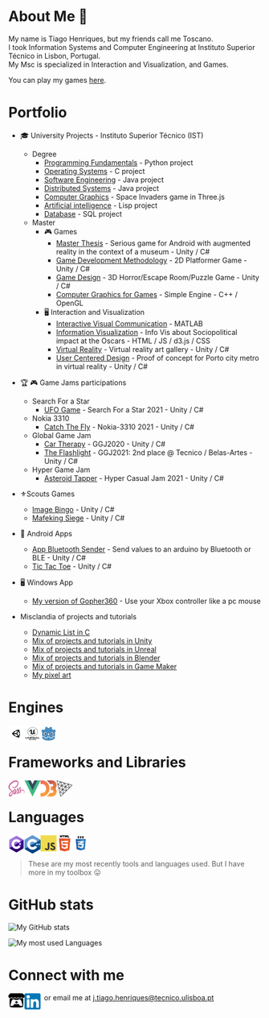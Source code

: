 # About Me :wave:

My name is Tiago Henriques, but my friends call me Toscano.\
I took Information Systems and Computer Engineering at Instituto Superior Técnico in Lisbon, Portugal.\
My Msc is specialized in Interaction and Visualization, and Games. 

You can play my games [here][itchio].

# Portfolio

* :mortar_board: University Projects - Instituto Superior Técnico (IST) 
  * Degree 
    * [Programming Fundamentals](https://github.com/Toscan0/IST-FP) - Python project 
    * [Operating Systems](https://github.com/Toscan0/IST-SO) - C project
    * [Software Engineering](https://github.com/Toscan0/IST-ES) - Java project
    * [Distributed Systems](https://github.com/Toscan0/IST-SD) - Java project
    * [Computer Graphics](https://github.com/Toscan0/IST-CG) - Space Invaders game in Three.js
    * [Artificial intelligence](https://github.com/Toscan0/IST-IA) - Lisp project
    * [Database](https://github.com/Toscan0/IST-BD) - SQL project
  * Master
    * :video_game: Games
      * [Master Thesis](https://github.com/Toscan0/IST-Thesis-FaradayMuseum) - Serious game for Android with augmented reality in the context of a museum - Unity / C# 
      * [Game Development Methodology](https://github.com/Toscan0/IST-MDJ) - 2D Platformer Game - Unity / C#
      * [Game Design](https://github.com/Toscan0/IST-DDJ) - 3D Horror/Escape Room/Puzzle Game - Unity / C#
      * [Computer Graphics for Games](https://github.com/Toscan0/IST-CGJ) - Simple Engine - C++ / OpenGL
    * :desktop_computer: Interaction and Visualization
       * [Interactive Visual Communication](https://github.com/Toscan0/IST-CVI) - MATLAB 
       * [Information Visualization](https://github.com/Toscan0/IST-VI) - Info Vis about Sociopolitical impact at the Oscars - HTML / JS / d3.js / CSS
       * [Virtual Reality](https://github.com/Toscan0/IST-RV) - Virtual reality art gallery  - Unity / C#
       * [User Centered Design](https://github.com/Toscan0/IST-CCU) - Proof of concept for Porto city metro in virtual reality - Unity / C#
    
* :trophy: :video_game: Game Jams participations
  * Search For a Star
    * [UFO Game](https://github.com/Toscan0/Search-For-A-Star-2021) - Search For a Star 2021 - Unity / C#
  * Nokia 3310 
    * [Catch The Fly](https://github.com/Toscan0/Nokia-3310-2021) - Nokia-3310 2021 - Unity / C#
  * Global Game Jam
    * [Car Therapy](https://github.com/Toscan0/GGJ2020) - GGJ2020 - Unity / C#
    * [The Flashlight](https://github.com/Toscan0/GGJ2021) - GGJ2021: 2nd place @ Tecnico / Belas-Artes  - Unity / C#
  * Hyper Game Jam
    * [Asteroid Tapper](https://github.com/Toscan0/Hyper-Game-Jam-2021) - Hyper Casual Jam 2021 - Unity / C#
 
 * ⚜️Scouts Games
   * [Image Bingo](https://github.com/Toscan0/Image-Bingo) - Unity / C#
   * [Mafeking Siege](https://github.com/Toscan0/Siege-of-Mafeking) - Unity / C#

* :iphone: Android Apps 
  * [App Bluetooth Sender](https://github.com/Toscan0/Car_leds) - Send values to an arduino by Bluetooth or BLE - Unity / C#
  * [Tic Tac Toe](https://github.com/Toscan0/Tic-Tac-Toe) - Unity / C#

* :desktop_computer: Windows App
  * [My version of Gopher360](https://github.com/Toscan0/Gopher360) - Use your Xbox controller like a pc mouse

* Misclandia of projects and tutorials
  * [Dynamic List in C](https://github.com/Toscan0/Dynamic-List-C)
  * [Mix of projects and tutorials in Unity](https://github.com/Toscan0/Unity-Misc)
  * [Mix of projects and tutorials in Unreal](https://github.com/Toscan0/Unreal-Engine-4-misc)
  * [Mix of projects and tutorials in Blender](https://github.com/Toscan0/Blender-Misc)
  * [Mix of projects and tutorials in Game Maker](https://github.com/Toscan0/GameMaker-Misc)
  * [My pixel art](https://github.com/Toscan0/Pixel-Art)
  

# Engines

<img align="left" alt="Unity" width="32px" height="32px" 
  src="./icons/Engines/Unity/unity-tab-square-white.png"/>
<img align="left" alt="Unreal" width="32px" height="32px" 
  src="./icons/Engines/UE/Unreal_Engine_Black.png"/>
<img align="left" alt="Godot" width="32px" height="32px" 
  src="./icons/Engines/Godot/godot_color.png"/>
<br/>

# Frameworks and Libraries

<img align="left" alt="Sass" width="32px"  height="32px" 
  src="./icons/Frameworks/Sass_logo.png"/>
<img align="left" alt="Vue" width="32px"  height="32px" 
  src="./icons/Frameworks/Vue_logo.png"/>
<img align="left" alt="D3.js" width="32px"  height="32px" 
  src="./icons/Frameworks/D3JS.svg"/>
<img align="left" alt="Three.js" width="32px"  height="32px" 
  src="./icons/Frameworks/ThreeJS.png"/>

<br/>

# Languages

<img align="left" alt="C#" width="32px" src="./icons/Languages/C_Sharp_logo.png"/>
<img align="left" alt="Cpp" width="32px" src="./icons/Languages/Cpp_logo.png"/>
<img align="left" alt="JavaScript" width="32px" src="./icons/Languages/JS_logo.png"/>
<img align="left" alt="HTML5" width="32px" src="./icons/Languages/HTML5_logo.png"/>
<img align="left" alt="CSS3" width="32px" src="./icons/Languages/CSS_logo.png"/>

<br/>
<br/>

> These are my most recently tools and languages used. But I have more in my toolbox :stuck_out_tongue:

# GitHub stats

![My GitHub stats](https://github-readme-stats.vercel.app/api?username=Toscan0&count_private=true&show_icons=true&theme=radical)

![My most used Languages](https://github-readme-stats.vercel.app/api/top-langs/?username=Toscan0&count_private=true&show_icons=true&theme=radical)

# Connect with me

[<img align="left" alt="Itchio" width="32px" src="./icons/Social/itchio-textless-black.svg"/>][itchio]
[<img align="left" alt="Linkedin" width="32px" src="./icons/Social/linkedin.png"/>][linkedin]
  
&ensp;or email me at j.tiago.henriques@tecnico.ulisboa.pt


[linkedin]: https://www.linkedin.com/in/tiago-henriques-638252132/
[itchio]: https://toscan0.itch.io/
